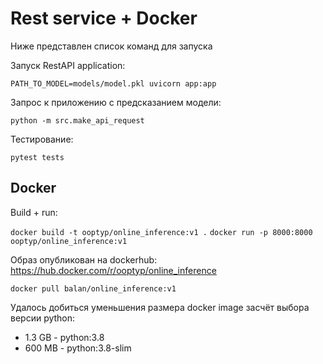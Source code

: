# Rest service + Docker

Ниже представлен список команд для запуска

Запуск RestAPI application:

```PATH_TO_MODEL=models/model.pkl uvicorn app:app```

Запрос к приложению с предсказанием модели: 

```python -m src.make_api_request```

Тестирование:

```pytest tests```

## Docker

Build + run:

```docker build -t ooptyp/online_inference:v1 .```
```docker run -p 8000:8000 ooptyp/online_inference:v1```

Образ опубликован на dockerhub: https://hub.docker.com/r/ooptyp/online_inference

```docker pull balan/online_inference:v1```

Удалось добиться уменьшения размера docker image засчёт выбора версии python: 
- 1.3 GB - python:3.8
- 600 MB - python:3.8-slim

